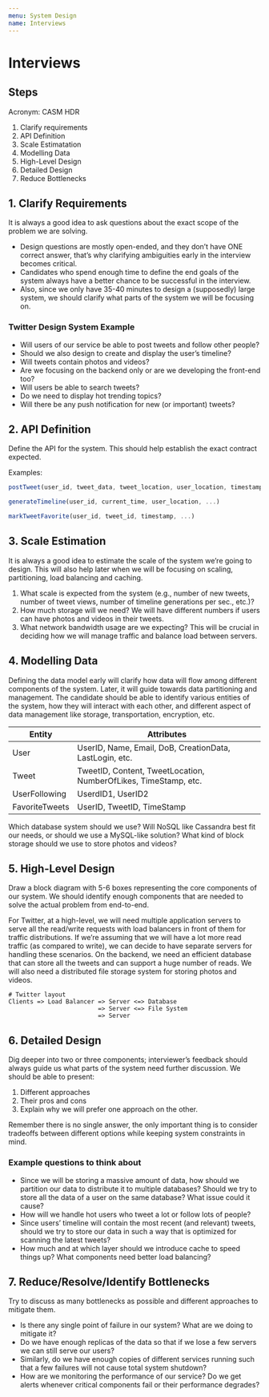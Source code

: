 ```yaml
---
menu: System Design
name: Interviews
---
```


# Interviews

## Steps

Acronym: CASM HDR

1. Clarify requirements
2. API Definition
3. Scale Estimatation
4. Modelling Data
5. High-Level Design
6. Detailed Design
7. Reduce Bottlenecks

## 1. Clarify Requirements

It is always a good idea to ask questions about the exact scope of the problem we are solving.

- Design questions are mostly open-ended, and they don’t have ONE correct answer, that’s why clarifying ambiguities early in the interview becomes critical.
- Candidates who spend enough time to define the end goals of the system always have a better chance to be successful in the interview.
- Also, since we only have 35-40 minutes to design a (supposedly) large system, we should clarify what parts of the system we will be focusing on.

### Twitter Design System Example

- Will users of our service be able to post tweets and follow other people?
- Should we also design to create and display the user’s timeline?
- Will tweets contain photos and videos?
- Are we focusing on the backend only or are we developing the front-end too?
- Will users be able to search tweets?
- Do we need to display hot trending topics?
- Will there be any push notification for new (or important) tweets?

## 2. API Definition

Define the API for the system. This should help establish the exact contract expected.

Examples:

```javascript
postTweet(user_id, tweet_data, tweet_location, user_location, timestamp, ...)

generateTimeline(user_id, current_time, user_location, ...)

markTweetFavorite(user_id, tweet_id, timestamp, ...)
```

## 3. Scale Estimation

It is always a good idea to estimate the scale of the system we’re going to design. This will also help later when we will be focusing on scaling, partitioning, load balancing and caching.

1. What scale is expected from the system (e.g., number of new tweets, number of tweet views, number of timeline generations per sec., etc.)?
2. How much storage will we need? We will have different numbers if users can have photos and videos in their tweets.
3. What network bandwidth usage are we expecting? This will be crucial in deciding how we will manage traffic and balance load between servers.

## 4. Modelling Data

Defining the data model early will clarify how data will flow among different components of the system. Later, it will guide towards data partitioning and management. The candidate should be able to identify various entities of the system, how they will interact with each other, and different aspect of data management like storage, transportation, encryption, etc.

| Entity         | Attributes                                                      |
| -------------- | --------------------------------------------------------------- |
| User           | UserID, Name, Email, DoB, CreationData, LastLogin, etc.         |
| Tweet          | TweetID, Content, TweetLocation, NumberOfLikes, TimeStamp, etc. |
| UserFollowing  | UserdID1, UserID2                                               |
| FavoriteTweets | UserID, TweetID, TimeStamp                                      |

Which database system should we use? Will NoSQL like Cassandra best fit our needs, or should we use a MySQL-like solution? What kind of block storage should we use to store photos and videos?

## 5. High-Level Design

Draw a block diagram with 5-6 boxes representing the core components of our system. We should identify enough components that are needed to solve the actual problem from end-to-end.

For Twitter, at a high-level, we will need multiple application servers to serve all the read/write requests with load balancers in front of them for traffic distributions. If we’re assuming that we will have a lot more read traffic (as compared to write), we can decide to have separate servers for handling these scenarios. On the backend, we need an efficient database that can store all the tweets and can support a huge number of reads. We will also need a distributed file storage system for storing photos and videos.

```shell
# Twitter layout
Clients => Load Balancer => Server <=> Database
                         => Server <=> File System
                         => Server
```

## 6. Detailed Design

Dig deeper into two or three components; interviewer’s feedback should always guide us what parts of the system need further discussion. We should be able to present:

1. Different approaches
2. Their pros and cons
3. Explain why we will prefer one approach on the other.

Remember there is no single answer, the only important thing is to consider tradeoffs between different options while keeping system constraints in mind.

### Example questions to think about

- Since we will be storing a massive amount of data, how should we partition our data to distribute it to multiple databases? Should we try to store all the data of a user on the same database? What issue could it cause?
- How will we handle hot users who tweet a lot or follow lots of people?
- Since users’ timeline will contain the most recent (and relevant) tweets, should we try to store our data in such a way that is optimized for scanning the latest tweets?
- How much and at which layer should we introduce cache to speed things up?
  What components need better load balancing?

## 7. Reduce/Resolve/Identify Bottlenecks

Try to discuss as many bottlenecks as possible and different approaches to mitigate them.

- Is there any single point of failure in our system? What are we doing to mitigate it?
- Do we have enough replicas of the data so that if we lose a few servers we can still serve our users?
- Similarly, do we have enough copies of different services running such that a few failures will not cause total system shutdown?
- How are we monitoring the performance of our service? Do we get alerts whenever critical components fail or their performance degrades?
